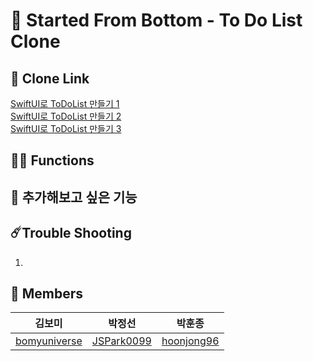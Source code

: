 # 🏁 Started From Bottom - To Do List Clone

## 
## 🔗 Clone Link
[SwiftUI로 ToDoList 만들기 1](https://2unbini.github.io/%F0%9F%93%82%20all/swift/swift-todolist-1/)<br>
[SwiftUI로 ToDoList 만들기 2](https://2unbini.github.io/%F0%9F%93%82%20all/swift/swift-todolist-2/)<br>
[SwiftUI로 ToDoList 만들기 3](https://2unbini.github.io/%F0%9F%93%82%20all/swift/swift-todolist-3/)<br>

## 🧑‍💻 Functions



## 👀 추가해보고 싶은 기능

## ☄️Trouble Shooting
1. 

## 👥 Members
|김보미|박정선|박훈종|
|------|---|---|
|[bomyuniverse](https://github.com/bomyuniverse)|[JSPark0099](https://github.com/JSPark0099)|[hoonjong96](https://github.com/hoonjong96)|
